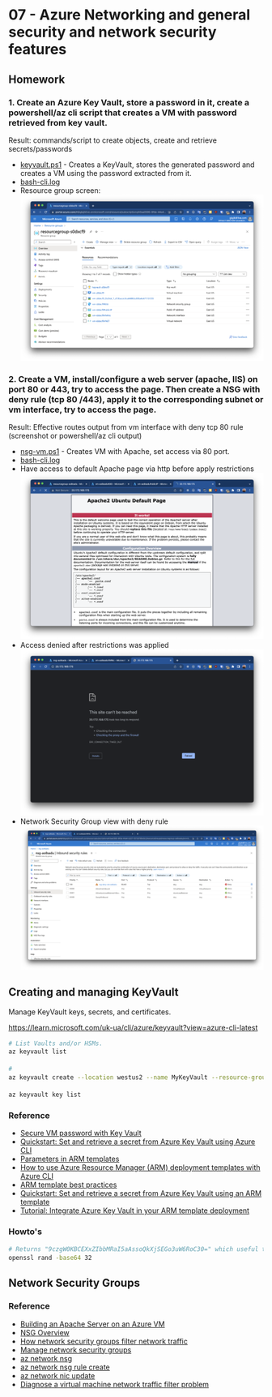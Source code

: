 # 07 - Azure Networking and general security and network security features

## Homework

### 1. Create an Azure Key Vault, store a password in it, create a powershell/az cli script that creates a VM with password retrieved from key vault.

Result: commands/script to create objects, create and retrieve secrets/passwords

- [keyvault.ps1](./keyvault.ps1) - Creates a KeyVault, stores the generated password and creates a VM using the password extracted from it.
- [bash-cli.log](./keyvault-bash-cli.log)
- Resource group screen: ![Resource group screen](./keyvault-resourcegroup.png)

### 2. Create a VM, install/configure a web server (apache, IIS) on port 80 or 443, try to access the page. Then create a NSG with deny rule (tcp 80 /443), apply it to the corresponding subnet or vm interface, try to access the page.

Result: Effective routes output from vm interface with deny tcp 80 rule (screenshot or powershell/az cli output)

- [nsg-vm.ps1](./nsg-vm.ps1) - Creates VM with Apache, set access via 80 port.
- [bash-cli.log](./nsg-bash-cli.log)
- Have access to default Apache page via http before apply restrictions ![nsg-access-before-apply.png](./nsg-access-before-apply.png)
- Access denied after restrictions was applied ![nsg-access-after-apply.png](./nsg-access-after-apply.png)
- Network Security Group view with deny rule ![nsg-view.png](./nsg-view.png)

## Creating and managing KeyVault

Manage KeyVault keys, secrets, and certificates.

https://learn.microsoft.com/uk-ua/cli/azure/keyvault?view=azure-cli-latest

```bash
# List Vaults and/or HSMs.
az keyvault list

# 
az keyvault create --location westus2 --name MyKeyVault --resource-group MyResourceGroup

az keyvault key list
```

### Reference

- [Secure VM password with Key Vault](https://learn.microsoft.com/en-us/samples/azure/azure-quickstart-templates/vm-secure-password/)
- [Quickstart: Set and retrieve a secret from Azure Key Vault using Azure CLI](https://learn.microsoft.com/en-us/azure/key-vault/secrets/quick-create-cli#add-a-secret-to-key-vault)
- [Parameters in ARM templates](https://learn.microsoft.com/en-us/azure/azure-resource-manager/templates/parameters)
- [How to use Azure Resource Manager (ARM) deployment templates with Azure CLI](https://learn.microsoft.com/en-us/azure/azure-resource-manager/templates/deploy-cli)
- [ARM template best practices](https://learn.microsoft.com/en-us/azure/azure-resource-manager/templates/best-practices#parameters)
- [Quickstart: Set and retrieve a secret from Azure Key Vault using an ARM template](https://learn.microsoft.com/en-us/azure/key-vault/secrets/quick-create-template?tabs=CLI)
- [Tutorial: Integrate Azure Key Vault in your ARM template deployment](https://learn.microsoft.com/en-us/azure/azure-resource-manager/templates/template-tutorial-use-key-vault)

### Howto's

```bash
# Returns "9czgW0KBCEXxZIbbMRaI5aAssoQkXjSEGo3uW6RoC30=" which useful to generate passwords
openssl rand -base64 32
```

## Network Security Groups

### Reference

- [Building an Apache Server on an Azure VM](https://medium.com/@the.nick.miller/building-an-apache-server-on-an-azure-vm-778ae9e59e8a)
- [NSG Overview](https://learn.microsoft.com/en-us/azure/virtual-network/network-security-groups-overview)
- [How network security groups filter network traffic](https://learn.microsoft.com/en-us/azure/virtual-network/network-security-group-how-it-works)
- [Manage network security groups](https://learn.microsoft.com/en-us/azure/virtual-network/manage-network-security-group?tabs=network-security-group-portal)
- [az network nsg](https://learn.microsoft.com/en-us/cli/azure/network/nsg?view=azure-cli-latest)
- [az network nsg rule create](https://learn.microsoft.com/en-us/cli/azure/network/nsg/rule?view=azure-cli-latest#az-network-nsg-rule-create)
- [az network nic update](https://learn.microsoft.com/en-us/cli/azure/network/nic?view=azure-cli-latest#az-network-nic-update)
- [Diagnose a virtual machine network traffic filter problem](https://learn.microsoft.com/en-us/azure/virtual-network/diagnose-network-traffic-filter-problem#diagnose-using-azure-cli)
